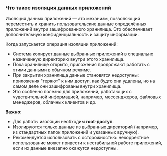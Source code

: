 ### Что такое изоляция данных приложений

Изоляция данных приложений — это механизм, позволяющий переместить и хранить пользовательские данные определённых приложений внутри зашифрованного хранилища. Это обеспечивает дополнительную конфиденциальность и защиту информации.

Когда запускается операция изоляции приложений:

-   Система копирует данные выбранных приложений в специально назначенную директорию внутри этого хранилища.
-   Пока хранилище открыто, приложения продолжают работать с этими данными в обычном режиме.
-   При закрытии хранилища данные становятся недоступны: приложения "теряют" к ним доступ, как будто они удалены, но на самом деле они зашифрованы внутри хранилища.
-   Это особенно полезно для приложений, работающих с чувствительной информацией, например, мессенджеров, файловых менеджеров, облачных клиентов и др.
    

**Важно:**

-   Для работы изоляции необходим **root-доступ**.
-   Изолируются только данные из выбранных директорий (например, из стандартных папок приложений и указанных вручную).
-   Рекомендуется использовать с осторожностью: некорректное использование может привести к нестабильной работе приложений, если их данные внезапно окажутся недоступны.